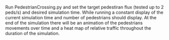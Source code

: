 Run PedestrianCrossing.py and set the target pedestiran flux (tested up to 2 peds/s) and desired simulation time. While running a constant display of the current simulation time and number of pedestrians should display. At the end of the simulation there will be an animation of the pedestrians movements over time and a heat map of relative traffic throughout the duration of the simulation. 
